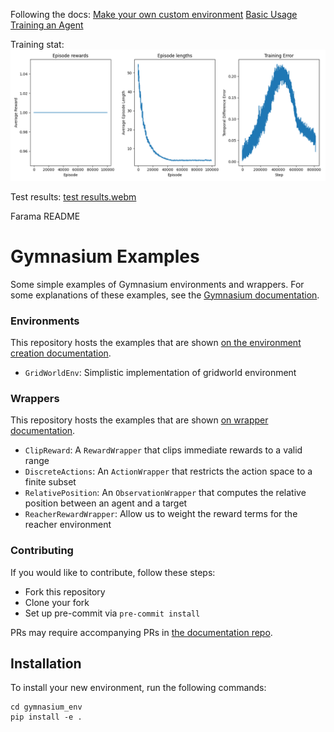 Following the docs: 
[Make your own custom environment](https://gymnasium.farama.org/tutorials/gymnasium_basics/environment_creation/#sphx-glr-tutorials-gymnasium-basics-environment-creation-py)
[Basic Usage](https://gymnasium.farama.org/introduction/basic_usage/)
[Training an Agent](https://gymnasium.farama.org/introduction/train_agent/)

Training stat:
![TD error.png](docs%2FTD%20error.png)

Test results:
[test results.webm](docs%2Ftest%20results.webm)

Farama README
# Gymnasium Examples
Some simple examples of Gymnasium environments and wrappers.
For some explanations of these examples, see the [Gymnasium documentation](https://gymnasium.farama.org).

### Environments
This repository hosts the examples that are shown [on the environment creation documentation](https://gymnasium.farama.org/tutorials/gymnasium_basics/environment_creation/).
- `GridWorldEnv`: Simplistic implementation of gridworld environment

### Wrappers
This repository hosts the examples that are shown [on wrapper documentation](https://gymnasium.farama.org/api/wrappers/).
- `ClipReward`: A `RewardWrapper` that clips immediate rewards to a valid range
- `DiscreteActions`: An `ActionWrapper` that restricts the action space to a finite subset
- `RelativePosition`: An `ObservationWrapper` that computes the relative position between an agent and a target
- `ReacherRewardWrapper`: Allow us to weight the reward terms for the reacher environment

### Contributing
If you would like to contribute, follow these steps:
- Fork this repository
- Clone your fork
- Set up pre-commit via `pre-commit install`

PRs may require accompanying PRs in [the documentation repo](https://github.com/Farama-Foundation/Gymnasium/tree/main/docs).


## Installation

To install your new environment, run the following commands:

```{shell}
cd gymnasium_env
pip install -e .
```

